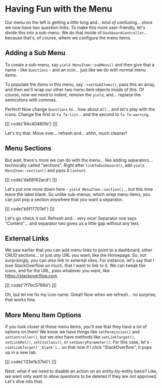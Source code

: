 # Having Fun with the Menu

Our menu on the left is getting a *little* long and... *kind of* confusing... since
we now have *two* question links. To make this more user-friendly, let's divide
this into a sub-menu. We do that inside of `DashboardController`... because that's,
of course, where we configure the menu items.

## Adding a Sub Menu

To create a sub-menu, say `yield MenuItem::subMenu()` and then give that a name -
like `Questions` - and an icon... just like we do with normal menu items.

To populate the *items* in this menu, say `->setSubItems()`, pass this an array,
and then we'll wrap our other two menu item objects *inside* of this. Of course,
now we need to indent, remove the `yield`, and... replace the semicolons with
commas.

Perfect! Now change `Questions` to... how about `All`... and let's play with
the icons. Change the first to `fa fa-list`... and the second to `fa fa-warning`.

[[[ code('94c40480fe') ]]]

Let's try that. Move over... refresh and... ahhh, much cleaner!

## Menu Sections

But wait, there's *more* we can do with the menu... like adding separators...
technically called "sections". Right after `linkToDashboard()`, add
`yield MenuItem::section()` and pass it `Content`.

[[[ code('da68162acd') ]]]

Let's put one more down here - `yield MenuItem::section()`... but this time leave the
label blank. So unlike sub-menus, which *wrap* menu items, you can just pop
a section anywhere that you want a separator.

[[[ code('b5f17707ef') ]]]

Let's go check it out. Refresh and... very nice! Separator one says "Content"...
and separator two gives us a little gap without any text.

## External Links

We saw earlier that you can add menu links to point to a dashboard, other CRUD
sections... or just *any* URL you want, like the Homepage. So, not surprisingly, you
can *also* link to external sites. For instance, let's say that I love StackOverflow
*so* much, that I want to link to it. We can tweak the icons, and for the URL,
pass whatever you want, like https://stackoverflow.com.

[[[ code('7f7bc5789d') ]]]

Oh, but let me fix my icon name. Great! Now when we refresh... no surprise, that
works fine.

## More Menu Item Options

If you look closer at these menu items, you'll see that they have a *lot* of options
on them! We know we have things like `setPermission()` and `setController()`, but
we *also* have methods like `setLinkTarget()`, `setLinkRel()`, `setCssClass()`,
or `setQueryParameter()`. For this case, let's `->setLinkTarget('_blank')`... so
that *now* if I click "StackOverflow", it pops up in a new tab.

[[[ code('133e1b37b0') ]]]

Next: what if we need to disable an action on an entity-by-entity basis? Like,
we want only want to allow questions to be deleted if they are *not* approved.
Let's dive into that.
